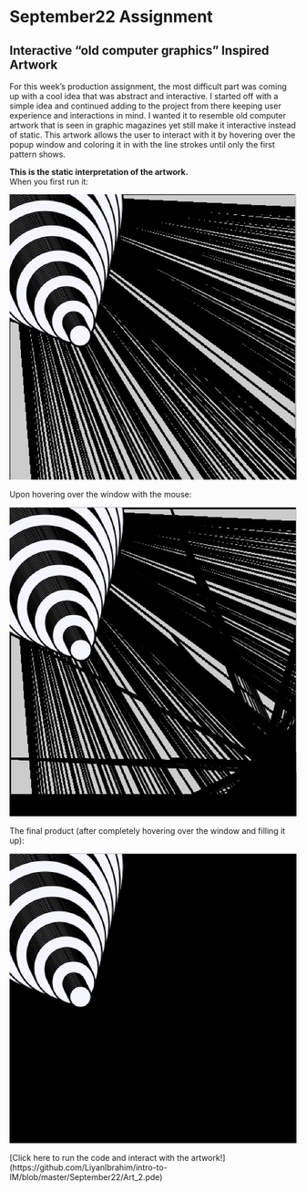 # September22 Assignment
## Interactive “old computer graphics” Inspired Artwork
<p>
For this week’s production assignment, the most difficult part was coming up with a cool idea that was abstract and interactive. I started off with a simple idea and continued adding to the project from there keeping user experience and interactions in mind. I wanted it to resemble old computer artwork that is seen in graphic magazines yet still make it interactive instead of static. 
This artwork allows the user to interact with it by hovering over the popup window and coloring it in with the line strokes until only the first pattern shows. 
  
  </p>
  <p>
  
  **This is the static interpretation of the artwork.** </br>
  When you first run it: </br>
  
  ![](1.png) </br>
  
  Upon hovering over the window with the mouse: </br>
  
  ![](2.png) </br>

  The final product (after completely hovering over the window and filling it up): </br>
  
  ![](3.png) </br>

  </p>
  <p>
   [Click here to run the code and interact with the artwork!] (https://github.com/LiyanIbrahim/intro-to-IM/blob/master/September22/Art_2.pde)
  </p>
